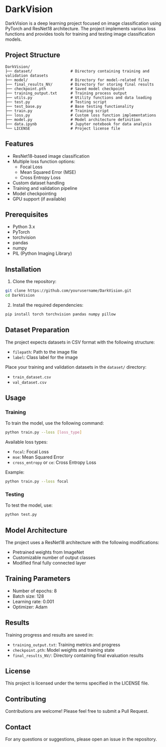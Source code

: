 # DarkVision

DarkVision is a deep learning project focused on image classification using PyTorch and ResNet18 architecture. The project implements various loss functions and provides tools for training and testing image classification models.

## Project Structure

```
DarkVision/
├── dataset/                 # Directory containing training and validation datasets
├── model/                   # Directory for model-related files
├── final_results_NV/        # Directory for storing final results
├── checkpoint.pth           # Saved model checkpoint
├── training_output.txt      # Training process output
├── utils.py                 # Utility functions and data loading
├── test.py                  # Testing script
├── test_base.py             # Base testing functionality
├── train.py                 # Training script
├── loss.py                  # Custom loss function implementations
├── model.py                 # Model architecture definition
├── data.ipynb               # Jupyter notebook for data analysis
└── LICENSE                  # Project license file
```

## Features

- ResNet18-based image classification
- Multiple loss function options:
  - Focal Loss
  - Mean Squared Error (MSE)
  - Cross Entropy Loss
- Custom dataset handling
- Training and validation pipeline
- Model checkpointing
- GPU support (if available)

## Prerequisites

- Python 3.x
- PyTorch
- torchvision
- pandas
- numpy
- PIL (Python Imaging Library)

## Installation

1. Clone the repository:
```bash
git clone https://github.com/yourusername/DarkVision.git
cd DarkVision
```

2. Install the required dependencies:
```bash
pip install torch torchvision pandas numpy pillow
```

## Dataset Preparation

The project expects datasets in CSV format with the following structure:
- `filepath`: Path to the image file
- `label`: Class label for the image

Place your training and validation datasets in the `dataset/` directory:
- `train_dataset.csv`
- `val_dataset.csv`

## Usage

### Training

To train the model, use the following command:

```bash
python train.py --loss [loss_type]
```

Available loss types:
- `focal`: Focal Loss
- `mse`: Mean Squared Error
- `cross_entropy` or `ce`: Cross Entropy Loss

Example:
```bash
python train.py --loss focal
```

### Testing

To test the model, use:

```bash
python test.py
```

## Model Architecture

The project uses a ResNet18 architecture with the following modifications:
- Pretrained weights from ImageNet
- Customizable number of output classes
- Modified final fully connected layer

## Training Parameters

- Number of epochs: 8
- Batch size: 128
- Learning rate: 0.001
- Optimizer: Adam

## Results

Training progress and results are saved in:
- `training_output.txt`: Training metrics and progress
- `checkpoint.pth`: Model weights and training state
- `final_results_NV/`: Directory containing final evaluation results

## License

This project is licensed under the terms specified in the LICENSE file.

## Contributing

Contributions are welcome! Please feel free to submit a Pull Request.

## Contact

For any questions or suggestions, please open an issue in the repository.